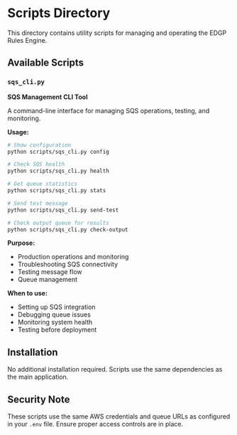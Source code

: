 # Scripts Directory

This directory contains utility scripts for managing and operating the EDGP Rules Engine.

## Available Scripts

### `sqs_cli.py`
**SQS Management CLI Tool**

A command-line interface for managing SQS operations, testing, and monitoring.

**Usage:**
```bash
# Show configuration
python scripts/sqs_cli.py config

# Check SQS health
python scripts/sqs_cli.py health

# Get queue statistics
python scripts/sqs_cli.py stats

# Send test message
python scripts/sqs_cli.py send-test

# Check output queue for results
python scripts/sqs_cli.py check-output
```

**Purpose:**
- Production operations and monitoring
- Troubleshooting SQS connectivity
- Testing message flow
- Queue management

**When to use:**
- Setting up SQS integration
- Debugging queue issues
- Monitoring system health
- Testing before deployment

## Installation

No additional installation required. Scripts use the same dependencies as the main application.

## Security Note

These scripts use the same AWS credentials and queue URLs as configured in your `.env` file. Ensure proper access controls are in place.
